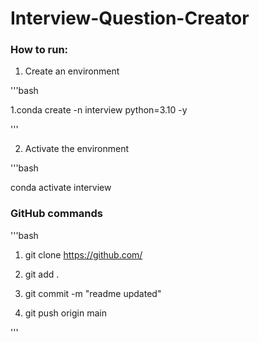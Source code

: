 # Interview-Question-Creator


### How to run:

1. Create an environment

'''bash

1.conda create -n interview python=3.10 -y

'''

2. Activate the environment

'''bash

conda activate interview

### GitHub commands

'''bash

1. git clone https://github.com/

2. git add .

3. git commit -m "readme updated"

4. git push origin main

'''